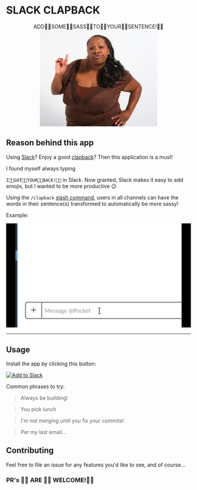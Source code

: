 # SLACK CLAPBACK

<p align="center">
  ADD👏🏾SOME👏🏾SASS👏🏾TO👏🏾YOUR👏🏾SENTENCE!👏🏾
  <img src='./images/sassy.jpg'/>
</p>

## Reason behind this app

Using [Slack](https://slack.com/)? Enjoy a good [clapback](https://www.urbandictionary.com/define.php?term=clapback)? Then this application is a must!

I found myself always typing

`I👏🏾GOT👏🏾YOUR👏🏾BACK!👏🏾` in Slack.  Now granted, Slack makes it easy to add emojis, but I wanted to be more productive 😉

Using the `/clapback` [slash command](https://api.slack.com/slash-commands), users in all channels can have the words in their sentence(s) transformed to automatically be more sassy!

Example:

![EXAMPLE](./images/clapback-example.gif)

---

## Usage

Install the app by clicking this button:

<a href="https://slack.com/oauth/authorize?client_id=2350673601.387252996256&scope=commands,chat:write:bot"><img alt="Add to Slack" height="40" width="139" src="https://platform.slack-edge.com/img/add_to_slack.png" srcset="https://platform.slack-edge.com/img/add_to_slack.png 1x, https://platform.slack-edge.com/img/add_to_slack@2x.png 2x" /></a>

Common phrases to try:

> Always be building!

> You pick lunch

> I'm not merging until you fix your commits!

> Per my last email...

## Contributing

Feel free to file an issue for any features you'd like to see, and of course...

### PR's 👏🏾 ARE 👏🏾 WELCOME!👏🏾